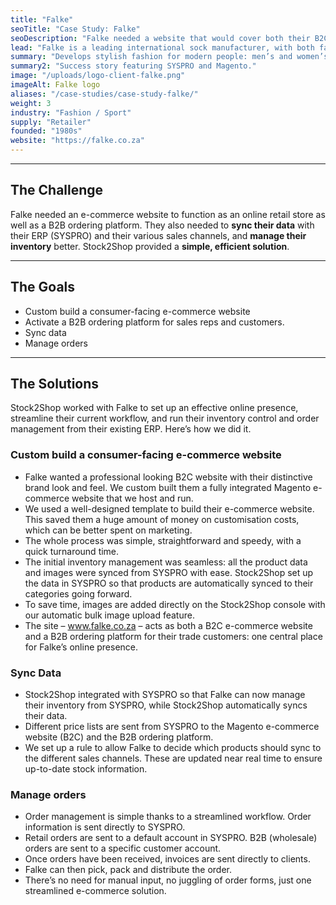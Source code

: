 ```yaml
---
title: "Falke"
seoTitle: "Case Study: Falke"
seoDescription: "Falke needed a website that would cover both their B2C e-commerce needs and their B2B ordering platform. The solution? A Magento website integrated with SYSPRO. Stock2Shop worked with them to create the perfect solution for their specific needs. Read more!"
lead: "Falke is a leading international sock manufacturer, with both fashion and sport ranges for men and women."
summary: "Develops stylish fashion for modern people: men’s and women’s fashion and sport socks and underwear."
summary2: "Success story featuring SYSPRO and Magento."
image: "/uploads/logo-client-falke.png"
imageAlt: Falke logo
aliases: "/case-studies/case-study-falke/"
weight: 3
industry: "Fashion / Sport"
supply: "Retailer"
founded: "1980s"
website: "https://falke.co.za"
---
```


---
## The Challenge
Falke needed an e-commerce website to function as an online retail store as well as a B2B ordering platform. They also needed to **sync their data** with their ERP (SYSPRO) and their various sales channels, and **manage their inventory** better. Stock2Shop provided a **simple, efficient solution**.

---
## The Goals
- Custom build a consumer-facing e-commerce website
- Activate a B2B ordering platform for sales reps and customers.
- Sync data
- Manage orders

---
## The Solutions
Stock2Shop worked with Falke to set up an effective online presence, streamline their current workflow, and run their inventory control and order management from their existing ERP. Here’s how we did it.

### Custom build a consumer-facing e-commerce website
- Falke wanted a professional looking B2C website with their distinctive brand look and feel. We custom built them a fully integrated Magento e-commerce website that we host and run.
- We used a well-designed template to build their e-commerce website. This saved them a huge amount of money on customisation costs, which can be better spent on marketing.
- The whole process was simple, straightforward and speedy, with a quick turnaround time.
- The initial inventory management was seamless: all the product data and images were synced from SYSPRO with ease. Stock2Shop set up the data in SYSPRO so that products are automatically synced to their categories going forward.
- To save time, images are added directly on the Stock2Shop console with our automatic bulk image upload feature.
- The site – www.falke.co.za – acts as both a B2C e-commerce website and a B2B ordering platform for their trade customers: one central place for Falke’s online presence.

### Sync Data
- Stock2Shop integrated with SYSPRO so that Falke can now manage their inventory from SYSPRO, while Stock2Shop automatically syncs their data.
- Different price lists are sent from SYSPRO to the Magento e-commerce website (B2C) and the B2B ordering platform.
- We set up a rule to allow Falke to decide which products should sync to the different sales channels. These are updated near real time to ensure up-to-date stock information.

### Manage orders
- Order management is simple thanks to a streamlined workflow. Order information is sent directly to SYSPRO.
- Retail orders are sent to a default account in SYSPRO. B2B (wholesale) orders are sent to a specific customer account.
- Once orders have been received, invoices are sent directly to clients.
- Falke can then pick, pack and distribute the order.
- There’s no need for manual input, no juggling of order forms, just one streamlined e-commerce solution.